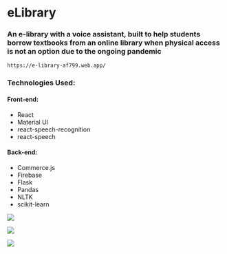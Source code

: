 # eLibrary

### An e-library with a voice assistant, built to help students borrow textbooks from an online library when physical access is not an option due to the ongoing pandemic

```
https://e-library-af799.web.app/
```

### Technologies Used:

#### Front-end:

- React
- Material UI
- react-speech-recognition
- react-speech


#### Back-end:

- Commerce.js
- Firebase 
- Flask
- Pandas
- NLTK
- scikit-learn


![](https://i.imgur.com/8K1tTEK.png)

![](https://i.imgur.com/ZtxZHbk.png)

![](https://i.imgur.com/lXxFyLg.png)
